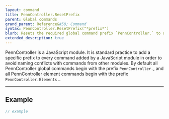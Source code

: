 ```yaml
---
layout: command
title: PennController.ResetPrefix
parent: Global commands
grand_parent: Reference&#58; Command
syntax: PennController.ResetPrefix("*prefix*")
blurb: Resets the required global command prefix `PennController.` to a desired string, typically `null` for no prefix.
extended_description: true
---
```


PennController is a JavaScript module. It is standard practice to add a specific prefix to every command added by a JavaScript module in order to avoid naming conflicts with commands from other modules. By default all PennController global commands begin with the prefix `PennController.`, and all PennController element commands begin with the prefix `PennController.Elements.`.

---

## Example

```javascript
// example
```